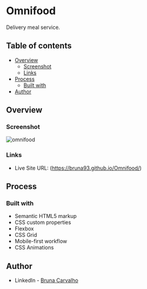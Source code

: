 # Omnifood

Delivery meal service. 

## Table of contents

- [Overview](#overview)
  - [Screenshot](#screenshot)
  - [Links](#links)
- [Process](#my-process)
  - [Built with](#built-with)
- [Author](#author)

## Overview

### Screenshot

![omnifood](https://user-images.githubusercontent.com/68197761/138560929-64247c68-fc48-4c56-8d52-15bd8c89d469.jpg)

### Links

- Live Site URL: (https://bruna93.github.io/Omnifood/)

## Process

### Built with

- Semantic HTML5 markup
- CSS custom properties
- Flexbox
- CSS Grid
- Mobile-first workflow
- CSS Animations

## Author

- LinkedIn - [Bruna Carvalho](https://www.linkedin.com/in/bruna-carvalho-5334a11b8/)
